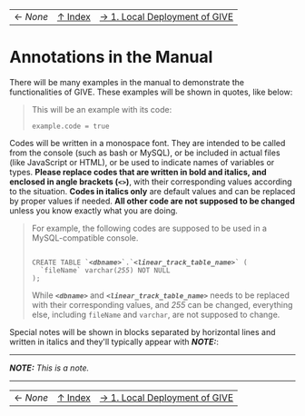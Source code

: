 ||||
| --- | --- | --- |
| ← *None* | [↑ Index](Readme.md) | [→ 1. Local Deployment of GIVE](1-Local_deployment_of_GIVE.md) |

# Annotations in the Manual

There will be many examples in the manual to demonstrate the functionalities of GIVE. These examples will be shown in quotes, like below:
> This will be an example with its code:
> ```
> example.code = true
> ```

Codes will be written in a monospace font. They are intended to be called from the console (such as bash or MySQL), or be included in actual files (like JavaScript or HTML), or be used to indicate names of variables or types. __Please replace codes that are written in bold and italics, and enclosed in angle brackets (`<>`)__, with their corresponding values according to the situation. __Codes in italics only__ are default values and can be replaced by proper values if needed. __All other code are not supposed to be changed__ unless you know exactly what you are doing.

> For example, the following codes are supposed to be used in a MySQL-compatible console.
>
> <code>
> CREATE TABLE `<em><strong>&lt;dbname&gt;</strong></em>`.`<em><strong>&lt;linear_track_table_name&gt;</strong></em>` (
>   `fileName` varchar(<em>255</em>) NOT NULL
> );
> </code>
>
>  While __*`<dbname>`*__ and __*`<linear_track_table_name>`*__ needs to be replaced with their corresponding values, and *255* can be changed, everything else, including `fileName` and `varchar`, are not supposed to change.

Special notes will be shown in blocks separated by horizontal lines and written in italics and they'll typically appear with __*NOTE:*__:

***
*__NOTE:__ This is a note.*
***

||||
| --- | --- | --- |
| ← *None* | [↑ Index](Readme.md) | [→ 1. Local Deployment of GIVE](1-Local_deployment_of_GIVE.md) |
